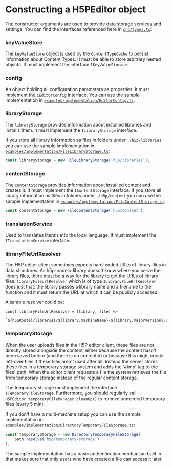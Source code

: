 # Constructing a H5PEditor object

The constructor arguments are used to provide data storage services and settings. You can find the interfaces referenced here in [`src/types.ts`](/src/types.ts):

### keyValueStore

The `keyValueStore` object is used by the `ContentTypeCache` to persist information about Content Types. It must be able to store arbitrary nested objects. It must implement the interface `IKeyValueStorage`.

### config

An object holding all configuration parameters as properties. It must implement the `IEditorConfig` interface. You can use the sample implementation in [`examples/implementation/EditorConfig.ts`](/examples/implementation/EditorConfig.ts).

### libraryStorage

The `libraryStorage` provides information about installed libraries and installs them. It must implement the `ILibraryStorage` interface.

If you store all library information as files in folders under `./h5p/libraries` you can use the sample implementation in [`examples/implementation/FileLibraryStorage.ts`](/examples/implementation/FileLibraryStorage.ts):

```js
const libraryStorage = new FileLibraryStorage(`h5p/libraries`);
```

### contentStorage

The `contentStorage` provides information about installed content and creates it. It must implement the `IContentStorage` interface. If you store all library information as files in folders under `./h5p/content` you can use the sample implementation in [`examples/implementation/FileContentStorage.ts`](/examples/implementation/FileContentStorage.ts):

```js
const contentStorage = new FileContentStorage(`h5p/content`);
```

### translationService

Used to translates literals into the local language. It must implement the `ITranslationService` interface.

### libraryFileUrlResolver

The H5P editor client sometimes expects hard-coded URLs of library files in data structures. As h5p-nodejs-library doesn't know where you serve the library files, there must be a way for the library to get the URLs of library files. `libraryFileUrlResolver` which is of type `ILibraryFileUrlResolver` does just that: the library passes a library name and a filename to the function and it must return the URL at which it can be publicly accessed.

A sample resolver could be:

```JS
const libraryFileUrlResolver = (library, file) =>
            `${h5pRoute}/libraries/${library.machineName}-${library.majorVersion}.${library.minorVersion}/${file}`;
```

### temporaryStorage

When the user uploads files in the H5P editor client, these files are not directly stored alongside the content, either because the content hasn't been saved before (and there is no contentId) or because this might create left-over files if these files aren't used after all. Instead the server stores these files in a temporary storage system and adds the '#tmp' tag to the files' path. When the editor client requests a file the system retrieves the file from temporary storage instead of the regular content storage.

The temporary storage must implement the interface `ITemporaryFileStorage`. Furthermore, you should regularly call `H5PEditor.temporaryFileManager.cleanUp()` to remove unneeded temporary files (every 5 min).

If you don't have a multi-machine setup you can use the sample implementation in [`examples/implementation/DirectoryTemporaryFileStorage.ts`](/examples/implementation/DirectoryTemporaryFileStorage.ts):

```js
const temporaryStorage = new DirectoryTemporaryFileStorage(
    path.resolve('h5p/temporary-storage')
);
```

The sample implementation has a basic authentication mechanism built in that makes sure that only users who have created a file can access it later.
